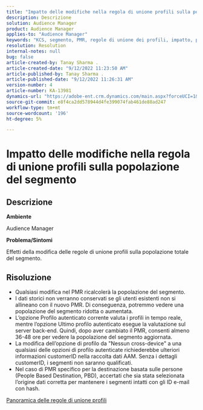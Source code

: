 ```yaml
---
title: "Impatto delle modifiche nella regola di unione profili sulla popolazione del segmento"
description: Descrizione
solution: Audience Manager
product: Audience Manager
applies-to: "Audience Manager"
keywords: "KCS, segmento, PMR, regole di unione dei profili, impatto, popolazione totale, popolazione in tempo reale, popolazione, cambiamento"
resolution: Resolution
internal-notes: null
bug: false
article-created-by: Tanay Sharma .
article-created-date: "9/12/2022 11:23:50 AM"
article-published-by: Tanay Sharma .
article-published-date: "9/12/2022 11:26:31 AM"
version-number: 4
article-number: KA-13981
dynamics-url: "https://adobe-ent.crm.dynamics.com/main.aspx?forceUCI=1&pagetype=entityrecord&etn=knowledgearticle&id=02c0eb5d-8d32-ed11-9db1-002248086735"
source-git-commit: e8f4ca2dd578944d4fe399074fab461de88ad247
workflow-type: tm+mt
source-wordcount: '196'
ht-degree: 5%

---
```


# Impatto delle modifiche nella regola di unione profili sulla popolazione del segmento

## Descrizione


<b>Ambiente</b>

Audience Manager



<b>Problema/Sintomi</b>

Effetti della modifica delle regole di unione profili sulla popolazione totale del segmento.


## Risoluzione


- Qualsiasi modifica nel PMR ricalcolerà la popolazione del segmento.
- I dati storici non verranno conservati se gli utenti esistenti non si allineano con il nuovo PMR. Di conseguenza, potremmo vedere una popolazione del segmento ridotta o aumentata.
- L’opzione Profilo autenticato corrente valuta i profili in tempo reale, mentre l’opzione Ultimo profilo autenticato esegue la valutazione sul server back-end. Quindi, dopo aver cambiato il PMR, consenti almeno 36-48 ore per vedere la popolazione del segmento aggiornata.
- La modifica dell’opzione di profilo da &quot;Nessun cross-device&quot; a una qualsiasi delle opzioni di profilo autenticate richiederebbe ulteriori informazioni customerID nella raccolta dati AAM. Senza i dettagli customerID, i segmenti non saranno qualificati.
- Nel caso di PMR specifico per la destinazione basata sulle persone (People Based Destination, PBD), accertati che sia stata selezionata l’origine dati corretta per mantenere i segmenti intatti con gli ID e-mail con hash.




[Panoramica delle regole di unione profili](https://experienceleague.adobe.com/docs/audience-manager/user-guide/features/profile-merge-rules/merge-rules-overview.html?lang=en)
